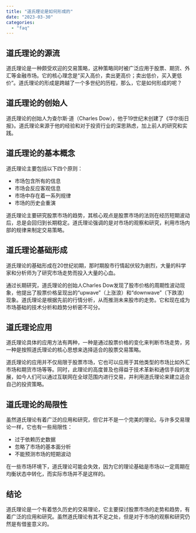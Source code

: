 ```yaml
---
title: "道氏理论是如何形成的"
date: "2023-03-30"
categories: 
  - "faq"
---
```


## 道氏理论的源流

道氏理论是一种颇受欢迎的交易策略，这种策略同时被广泛应用于股票、期货、外汇等金融市场。它的核心理念是“买入高价，卖出更高价；卖出低价，买入更低价”。道氏理论的形成是跨越了一个多世纪的历程，那么，它是如何形成的呢？

## 道氏理论的创始人

道氏理论的创始人为查尔斯·道（Charles Dow），他于19世纪末创建了《华尔街日报》。道氏理论来源于他的经验和对于投资行业的深思熟虑，加上前人的研究和实践。

## 道氏理论的基本概念

道氏理论主要包括以下四个原则：

- 市场包含所有的信息
- 市场会反应客观信息
- 市场中存在着一系列规律
- 市场的历史会重演

道氏理论主要研究股票市场的趋势，其核心观点是股票市场的法则在经历短期波动后，总是会回归到长期稳定。道氏理论强调的是对市场的观察和研究，利用市场内部的规律来制定交易策略。

## 道氏理论基础形成

道氏理论的基础形成在20世纪初期，那时期股市行情起伏较为剧烈，大量的科学家和分析师为了研究市场走势而投入大量的心血。

通过长期研究，道氏理论的创始人Charles Dow发现了股市价格的周期性波动现象，他提出了股票价格呈现出的“upwave”（上涨浪）和“downwave”（下跌浪）现象。道氏理论是根据先前的行情分析，从而推测未来股市的走势。它和现在成为市场基础的技术分析和趋势分析密不可分。

## 道氏理论应用

道氏理论具体的应用方法有两种，一种是通过股票价格的变化来判断市场走势，另一种是按照道氏理论的核心思想来选择适合的股票交易策略。

道氏理论的应用并不仅局限于股票市场，它也可以应用于其他类型的市场比如外汇市场和期货市场等等。同时，此理论的高度普及也得益于技术革新和通信手段的发展，如今人们可以通过互联网在全球范围内进行交易，并利用道氏理论来建立适合自己的投资策略。

## 道氏理论的局限性

虽然道氏理论有着广泛的应用和研究，但它并不是一个完美的理论。与许多交易理论一样，它也有一些局限性：

- 过于依赖历史数据
- 忽略了市场的基本面分析
- 不能预测市场的短期波动

在一些市场环境下，道氏理论可能会失效，因为它的理论基础是市场以一定周期在均衡状态中转化，而实际市场并不是这样的。

## 结论

道氏理论是一个有着悠久历史的交易理论，它主要探讨股票市场的走势和趋势，有着广泛的应用和研究。虽然道氏理论有其不足之处，但是对于市场的观察和研究仍然是有借鉴意义的。
